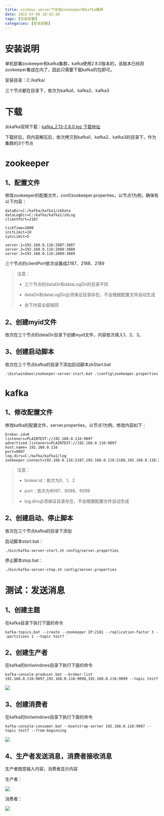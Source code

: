 ```yaml
---
title: windows server下安装zookeeper和kafka集群
date: 2022-07-08 10:42:20
tags: [安装部署]
categories: [安装部署]
---
```


# 安装说明

单机部署zookeeper和kafka集群，kafka使用2.8.0版本的，该版本已经将zookeeper集成在内了，因此只需要下载kafka的包即可。

安装目录：C:/kafka/

三个节点都在目录下，依次为kafka1、kafka2、kafka3

# 下载

从kafka官网下载：[kafka_2.13-2.8.0.tgz 下载地址](https://archive.apache.org/dist/kafka/2.8.0/kafka_2.13-2.8.0.tgz)

下载好后，将内容解压后，依次拷贝到kafka1、kafka2、kafka3的目录下，作为集群的3个节点

# zookeeper

## 1、配置文件

修改zookeeper的配置文件，conf/zookeeper.properties，以节点1为例，确保有以下内容：

```properties
dataDir=C:/kafka/kafka1/zkData
dataLogDir=C:/kafka/kafka1/zkLog
clientPort=2187

tickTime=2000
initLimit=10
syncLimit=5

server.1=192.168.0.116:2887:3887
server.2=192.168.0.116:2888:3888
server.3=192.168.0.116:2889:3889
```

三个节点的clientPort依次设置成2187、2188、2189

> 注意：
> 
> - 三个节点的dataDir和dataLogDir的目录不同
> 
> - dataDir和dataLogDir必须保证目录存在，不会根据配置文件自动生成
> 
> - 余下内容全部相同

## 2、创建myid文件

依次在三个节点的dataDir目录下创建myid文件，内容依次填入1、2、3。

## 3、创建启动脚本

依次在三个节点kafka的目录下添加启动脚本zkStart.bat

```batch
.\bin\windows\zookeeper-server-start.bat .\config\zookeeper.properties
```

# kafka

## 1、修改配置文件

修改kafka的配置文件，server.properties，以节点1为例，修改内容如下：

```properties
broker.id=0
listeners=PLAINTEXT://192.168.0.116:9097
advertised.listeners=PLAINTEXT://192.168.0.116:9097
host.name= 192.168.0.116
port=9097
log.dirs=C:/kafka/kafka1/log
zookeeper.connect=192.168.0.116:2187,192.168.0.116:2188,192.168.0.116:2189
```

> 注意：
> 
> - broker.id：依次为0、1、2
> 
> - port：依次为9097、9098、9099
> 
> - log.dirs必须保证目录存在，不会根据配置文件自动生成

## 2、创建启动、停止脚本

依次在三个节点kafka的目录下添加

启动脚本start.bat：

```batch
./bin/kafka-server-start.sh config/server.properties
```

停止脚本stop.bat：

```batch
./bin/kafka-server-stop.sh config/server.properties
```

# 测试：发送消息

## 1、创建主题

在kafka目录下执行下面的命令

```batch
kafka-topics.bat --create --zookeeper IP:2181 --replication-factor 3 --partitions 1 --topic test7
```

## 2、创建生产者

在kafka的bin\windows目录下执行下面的命令

```batch
kafka-console-producer.bat --broker-list 192.168.0.116:9097,192.168.0.116:9098,192.168.0.116:9099 --topic test7
```

![](https://img.huangge1199.cn/blog/dpKafkaZKCluster/2022-07-08-15-14-23-image.png)

## 3、创建消费者

在kafka的bin\windows目录下执行下面的命令

```batch
kafka-console-consumer.bat --bootstrap-server 192.168.0.116:9097 --topic test7 --from-beginning
```

![](https://img.huangge1199.cn/blog/dpKafkaZKCluster/2022-07-08-15-14-57-image.png)

## 4、生产者发送消息，消费者接收消息

生产者随意输入内容，消费者显示内容

生产者：

![](https://img.huangge1199.cn/blog/dpKafkaZKCluster/2022-07-08-15-15-55-image.png)

消费者：

![](https://img.huangge1199.cn/blog/dpKafkaZKCluster/2022-07-08-15-16-48-image.png)
